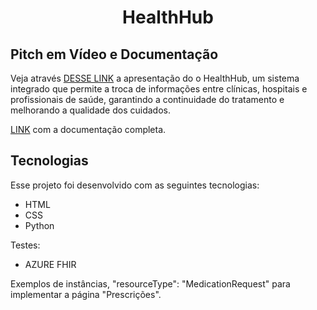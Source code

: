<h1 align="center">HealthHub</h1>

## Pitch em Vídeo e Documentação

Veja através [DESSE LINK](https://www.loom.com/share/9479f671aae84dfe952aa96871119463) a apresentação do o HealthHub, um sistema integrado que permite a troca de informações entre clínicas, hospitais e profissionais de saúde, garantindo a continuidade do tratamento e melhorando a qualidade dos cuidados. 

[LINK](https://docs.google.com/document/d/1W5GipkGq4lBjtyLXY643K8hvX9dpazHgtXeBF9RS1eA/edit) com a documentação completa.


## Tecnologias

Esse projeto foi desenvolvido com as seguintes tecnologias:

- HTML
- CSS
- Python

Testes:

- AZURE FHIR 

Exemplos de instâncias, "resourceType": "MedicationRequest" para implementar a página "Prescrições".
